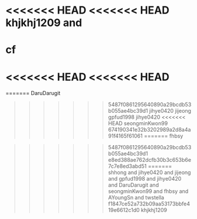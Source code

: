 <<<<<<< HEAD
<<<<<<< HEAD
khjkhj1209 and
=======
# cf
<<<<<<< HEAD
<<<<<<< HEAD
=======
=======
DaruDarugit
>>>>>>> 5487f0861295640890a29bcdb53b055ae4bc39d1
jihye0420
jijeong
gpfud1998
jihye0420
<<<<<<< HEAD
seongminKwon99
>>>>>>> 674190341e32b3202989a2d8a4a91f4165f61061
=======
fhbsy

>>>>>>> 5487f0861295640890a29bcdb53b055ae4bc39d1
>>>>>>> e8ed388ae762dcfb30b3c653b6e7c7e8ed3abd51
=======
shhong and jihye0420 and jijeong and gpfud1998 and jihye0420 and DaruDarugit and seongminKwon99 and fhbsy and AYoungSn and twstella
>>>>>>> f1847ce52a732b09aa53173bbfe419e6612c1d0
khjkhj1209

